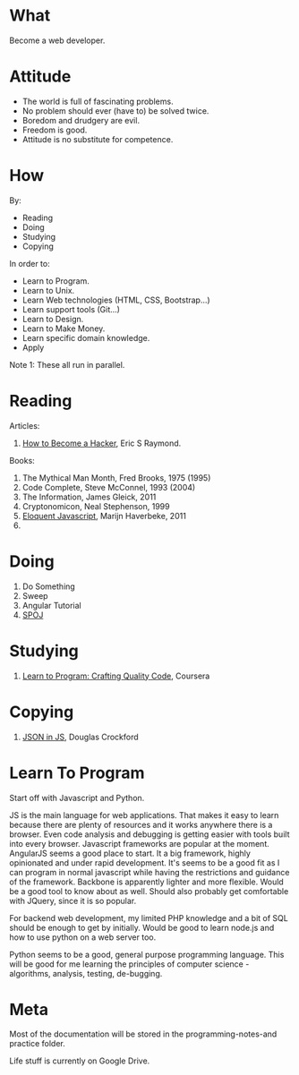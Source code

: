 # What

Become a web developer.

# Attitude

* The world is full of fascinating problems.
* No problem should ever (have to) be solved twice.
* Boredom and drudgery are evil.
* Freedom is good.
* Attitude is no substitute for competence.

# How

By:

* Reading
* Doing
* Studying
* Copying

In order to:

* Learn to Program.
* Learn to Unix.
* Learn Web technologies (HTML, CSS, Bootstrap...)
* Learn support tools (Git...)
* Learn to Design.
* Learn to Make Money.
* Learn specific domain knowledge.
* Apply

Note 1: These all run in parallel.

# Reading

Articles:

1. [How to Become a Hacker](http://www.catb.org/esr/faqs/hacker-howto.html), Eric S Raymond.

Books:

1. The Mythical Man Month, Fred Brooks, 1975 (1995)
2. Code Complete, Steve McConnel, 1993 (2004)
3. The Information, James Gleick, 2011
4. Cryptonomicon, Neal Stephenson, 1999
5. [Eloquent Javascript](http://eloquentjavascript.net/index.html), Marijn Haverbeke, 2011
6. 

# Doing

1. Do Something
2. Sweep
3. Angular Tutorial
4. [SPOJ](http://www.spoj.com/problems/classical/all/sort=-6,lang=PYTH%203.2.3)

# Studying

1. [Learn to Program: Crafting Quality Code](https://www.coursera.org/course/programming2), Coursera

# Copying

1. [JSON in JS](https://github.com/douglascrockford/JSON-js), Douglas Crockford

# Learn To Program

Start off with Javascript and Python. 

JS is the main language for web applications. That makes it easy to learn because there are plenty of resources and it works anywhere there is a browser. Even code analysis and debugging is getting easier with tools built into every browser. Javascript frameworks are popular at the moment. AngularJS seems a good place to start. It a big framework, highly opinionated and under rapid development. It's seems to be a good fit as I can program in normal javascript while having the restrictions and guidance of the framework. Backbone is apparently lighter and more flexible. Would be a good tool to know about as well. Should also probably get comfortable with JQuery, since it is so popular.

For backend web development, my limited PHP knowledge and a bit of SQL should be enough to get by initially. Would be good to learn node.js and how to use python on a web server too. 

Python seems to be a good, general purpose programming language. This will be good for me learning the principles of computer science - algorithms, analysis, testing, de-bugging.


# Meta

Most of the documentation will be stored in the programming-notes-and practice folder.

Life stuff is currently on Google Drive.